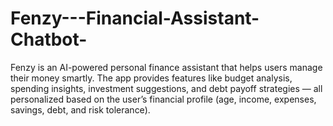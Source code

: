 # Fenzy---Financial-Assistant-Chatbot-
Fenzy is an AI-powered personal finance assistant that helps users manage their money smartly. The app provides features like budget analysis, spending insights, investment suggestions, and debt payoff strategies — all personalized based on the user’s financial profile (age, income, expenses, savings, debt, and risk tolerance). 

